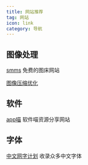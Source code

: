 ```yaml
---
title: 网站推荐
tag: 网站
icon: link
category: 导航
---
```

## 图像处理
[smms](https://smms.app/) 免费的图床网站
<br/>

[图像压缩优化](https://zh.recompressor.com/)  


## 软件
[app喵](https://www.appmiu.com/) 软件喵资源分享网站

## 字体
[中文网字计划](https://chinese-font.netlify.app/) 收录众多中文字体